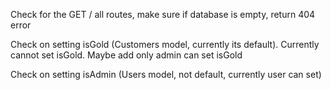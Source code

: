 Check for the GET / all routes, make sure if database is empty, return 404 error

Check on setting isGold (Customers model, currently its default). Currently cannot set isGold. Maybe add only admin can set isGold

Check on setting isAdmin (Users model, not default, currently user can set)
